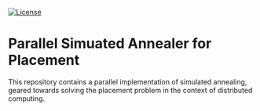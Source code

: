 [![License](https://img.shields.io/badge/License-BSD%203--Clause-blue.svg)](https://opensource.org/licenses/BSD-3-Clause)

Parallel Simuated Annealer for Placement
===

This repository contains a parallel implementation of simulated annealing,
geared towards solving the placement problem in the context of distributed
computing.
